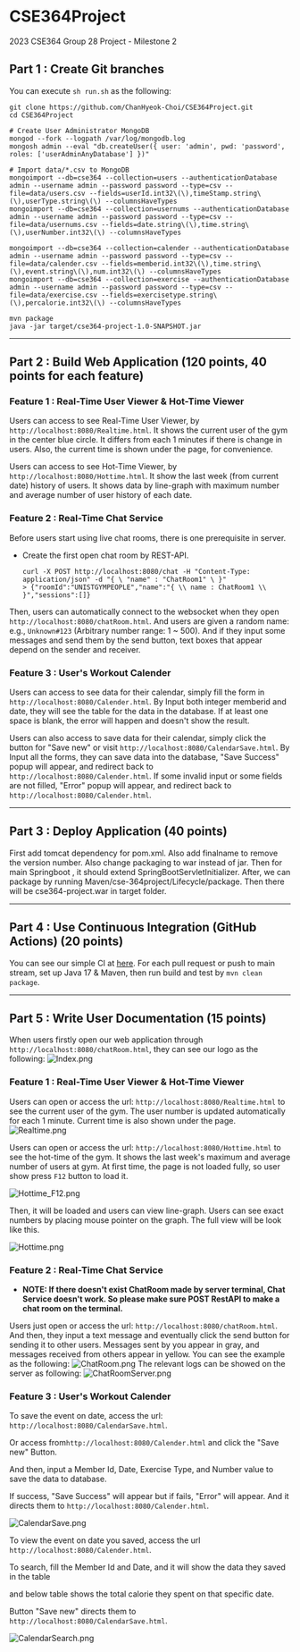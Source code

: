 # CSE364Project
2023 CSE364 Group 28 Project - Milestone 2

## Part 1 : Create Git branches

You can execute `sh run.sh` as the following:
```
git clone https://github.com/ChanHyeok-Choi/CSE364Project.git
cd CSE364Project

# Create User Administrator MongoDB
mongod --fork --logpath /var/log/mongodb.log
mongosh admin --eval "db.createUser({ user: 'admin', pwd: 'password', roles: ['userAdminAnyDatabase'] })"

# Import data/*.csv to MongoDB
mongoimport --db=cse364 --collection=users --authenticationDatabase admin --username admin --password password --type=csv --file=data/users.csv --fields=userId.int32\(\),timeStamp.string\(\),userType.string\(\) --columnsHaveTypes
mongoimport --db=cse364 --collection=usernums --authenticationDatabase admin --username admin --password password --type=csv --file=data/usernums.csv --fields=date.string\(\),time.string\(\),userNumber.int32\(\) --columnsHaveTypes

mongoimport --db=cse364 --collection=calender --authenticationDatabase admin --username admin --password password --type=csv --file=data/calender.csv --fields=memberid.int32\(\),time.string\(\),event.string\(\),num.int32\(\) --columnsHaveTypes
mongoimport --db=cse364 --collection=exercise --authenticationDatabase admin --username admin --password password --type=csv --file=data/exercise.csv --fields=exercisetype.string\(\),percalorie.int32\(\) --columnsHaveTypes

mvn package
java -jar target/cse364-project-1.0-SNAPSHOT.jar
```

---

## Part 2 : Build Web Application (120 points, 40 points for each feature)

### Feature 1 : Real-Time User Viewer & Hot-Time Viewer

Users can access to see Real-Time User Viewer, by `http://localhost:8080/Realtime.html`. It shows the current user of the gym in the center blue circle. It differs from each 1 minutes if there is change in users. Also, the current time is shown under the page, for convenience.

Users can access to see Hot-Time Viewer, by `http://localhost:8080/Hottime.html`. It show the last week (from current date) history of users. It shows data by line-graph with maximum number and average number of user history of each date.

### Feature 2 : Real-Time Chat Service

Before users start using live chat rooms, there is one prerequisite in server.

* Create the first open chat room by REST-API.
   ```
   curl -X POST http://localhost:8080/chat -H "Content-Type: application/json" -d "{ \ "name" : "ChatRoom1" \ }"
   > {"roomId":"UNISTGYMPEOPLE","name":"{ \\ name : ChatRoom1 \\ }","sessions":[]}
   ```

Then, users can automatically connect to the websocket when they open `http://localhost:8080/chatRoom.html`.
And users are given a random name: e.g., `Unknown#123` (Arbitrary number range: 1 ~ 500). And if they input
some messages and send them by the send button, text boxes that appear depend on the sender and receiver.

### Feature 3 : User's Workout Calender

Users can access to see data for their calendar, simply fill the form in `http://localhost:8080/Calender.html`. By Input both integer memberid and date, they will see the table for the data in the database.
If at least one space is blank, the error will happen and doesn't show the result.

Users can also access to save data for their calendar, simply click the button for "Save new" or visit `http://localhost:8080/CalendarSave.html`.
By Input all the forms, they can save data into the database, "Save Success" popup will appear, and redirect back to `http://localhost:8080/Calender.html`.
If some invalid input or some fields are not filled, "Error" popup will appear, and redirect back to `http://localhost:8080/Calender.html`.

---
  
## Part 3 : Deploy Application (40 points)

First add tomcat dependency for pom.xml. Also add finalname to remove the version number. Also change packaging to war instead of jar.
Then for main Springboot , it should extend SpringBootServletInitializer.
After, we can package by running Maven/cse-364project/Lifecycle/package. Then there will be cse364-project.war in target folder.

---

## Part 4 : Use Continuous Integration (GitHub Actions) (20 points)

You can see our simple CI at [here](./.github/workflows/main.yml).
For each pull request or push to main stream, set up Java 17 & Maven, then run build and test by `mvn clean package`.

---

## Part 5 : Write User Documentation (15 points)

When users firstly open our web application through `http://localhost:8080/chatRoom.html`, they can see our
logo as the following:
![Index.png](samples/Index.png)

### Feature 1 : Real-Time User Viewer & Hot-Time Viewer

Users can open or access the url: `http://localhost:8080/Realtime.html` to see the current user of the gym. The user number
is updated automatically for each 1 minute. Current time is also shown under the page.
![Realtime.png](samples/Realtime.png)

Users can open or access the url: `http://localhost:8080/Hottime.html` to see the hot-time of the gym. It shows the last week's maximum and average number of users at gym. At first time, the page is not loaded fully, so user show press `F12` button to load it.

![Hottime_F12.png](samples/Hottime_f12.png)

Then, it will be loaded and users can view line-graph. Users can see exact numbers by placing mouse pointer on the graph. The full view will be look like this.

![Hottime.png](samples/Hottime.png)


### Feature 2 : Real-Time Chat Service

* **NOTE: If there doesn't exist ChatRoom made by server terminal, Chat Service doesn't work. So please make sure POST RestAPI to make a chat room on the terminal.**

Users just open or access the url: `http://localhost:8080/chatRoom.html`. And then, they input a text message
and eventually click the send button for sending it to other users. Messages sent by you appear in gray, and messages received from others appear in yellow.
You can see the example as the following:
![ChatRoom.png](samples/ChatRoom.png)
The relevant logs can be showed on the server as following:
![ChatRoomServer.png](samples/ChatRoomServer.png)

### Feature 3 : User's Workout Calender

To save the event on date, access the url: `http://localhost:8080/CalendarSave.html`. 

Or access from`http://localhost:8080/Calender.html` and click the "Save new" Button.

And then, input a Member Id, Date, Exercise Type, and Number value to save the data to database.

If success, "Save Success"  will appear but if fails, "Error" will appear. And it directs them to `http://localhost:8080/Calender.html`.

![CalendarSave.png](samples/CalendarSave.png)

To view the event on date you saved, access the url `http://localhost:8080/Calender.html`.

To search, fill the Member Id and Date, and it will show the data they saved in the table

and below table shows the total calorie they spent on that specific date.

Button "Save new" directs them to `http://localhost:8080/CalendarSave.html`.

![CalendarSearch.png](samples/CalendarSearch.png)
